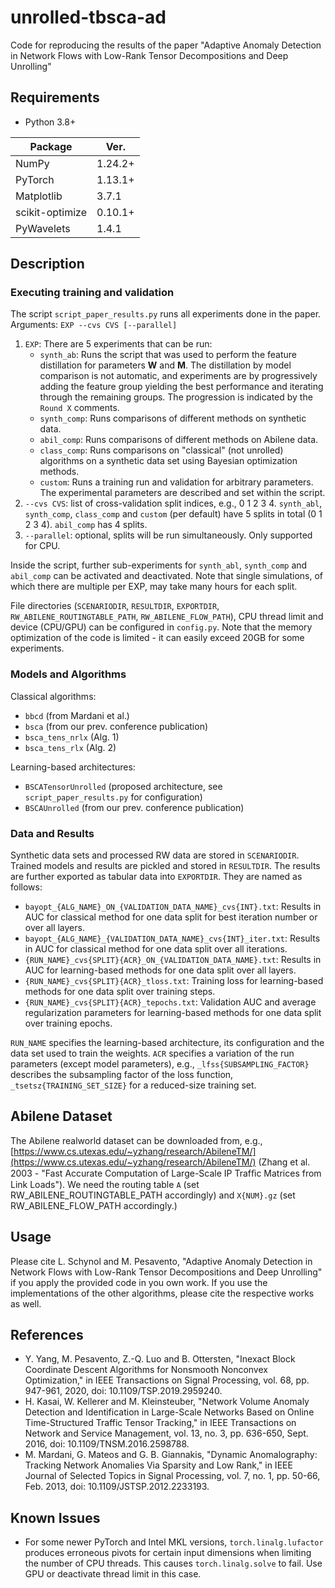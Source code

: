 # unrolled-tbsca-ad
Code for reproducing the results of the paper "Adaptive Anomaly Detection in Network Flows with Low-Rank Tensor Decompositions and Deep Unrolling"

## Requirements
- Python 3.8+

| Package | Ver. |
| -------- | ---- |
| NumPy | 1.24.2+ |
| PyTorch | 1.13.1+ |
| Matplotlib | 3.7.1 |
| scikit-optimize | 0.10.1+ |
| PyWavelets | 1.4.1 |

## Description
### Executing training and validation
The script ```script_paper_results.py``` runs all experiments done in the paper. Arguments: ```EXP --cvs CVS [--parallel]```
1) ```EXP```: There are 5 experiments that can be run:
	- ```synth_ab```: Runs the script that was used to perform the feature distillation for parameters **W** and **M**. The distillation by model comparison is not automatic, and experiments are by progressively adding the feature group yielding the best performance and iterating through the remaining groups. The progression is indicated by the ```Round X``` comments.
	- ```synth_comp```: Runs comparisons of different methods on synthetic data.
	- ```abil_comp```: Runs comparisons of different methods on Abilene data.
	- ```class_comp```: Runs comparisons on "classical" (not unrolled) algorithms on a synthetic data set using Bayesian optimization methods.
	- ```custom```: Runs a training run and validation for arbitrary parameters. The experimental parameters are described and set within the script. 
2) ```--cvs CVS```: list of cross-validation split indices, e.g., 0 1 2 3 4. ```synth_abl```, ```synth_comp```, ```class_comp``` and ```custom``` (per default) have 5 splits in total (0 1 2 3 4). ```abil_comp``` has 4 splits.
3) ```--parallel```: optional, splits will be run simultaneously. Only supported for CPU.

Inside the script, further sub-experiments for ```synth_abl```, ```synth_comp``` and ```abil_comp``` can be activated and deactivated. Note that single simulations, of which there are multiple per EXP, may take many hours for each split.

File directories (```SCENARIODIR```, ```RESULTDIR```, ```EXPORTDIR```, ```RW_ABILENE_ROUTINGTABLE_PATH```, ```RW_ABILENE_FLOW_PATH```), CPU thread limit and device (CPU/GPU) can be configured in ```config.py```. Note that the memory optimization of the code is limited - it can easily exceed 20GB for some experiments.

### Models and Algorithms
Classical algorithms: 
- ```bbcd``` (from Mardani et al.)
- ```bsca``` (from our prev. conference publication)
- ```bsca_tens_nrlx``` (Alg. 1)
- ```bsca_tens_rlx``` (Alg. 2)

Learning-based architectures: 
- ```BSCATensorUnrolled``` (proposed architecture, see ```script_paper_results.py``` for configuration)
- ```BSCAUnrolled``` (from our prev. conference publication)

### Data and Results
Synthetic data sets and processed RW data are stored in ```SCENARIODIR```.
Trained models and results are pickled and stored in ```RESULTDIR```.
The results are further exported as tabular data into ```EXPORTDIR```. They are named as follows:
- ```bayopt_{ALG_NAME}_ON_{VALIDATION_DATA_NAME}_cvs{INT}.txt```: Results in AUC for classical method for one data split for best iteration number or over all layers.
- ```bayopt_{ALG_NAME}_{VALIDATION_DATA_NAME}_cvs{INT}_iter.txt```: Results in AUC for classical method for one data split over all iterations.
- ```{RUN_NAME}_cvs{SPLIT}{ACR}_ON_{VALIDATION_DATA_NAME}.txt```: Results in AUC for learning-based methods for one data split over all layers.
- ```{RUN_NAME}_cvs{SPLIT}{ACR}_tloss.txt```: Training loss for learning-based methods for one data split over training steps.
- ```{RUN_NAME}_cvs{SPLIT}{ACR}_tepochs.txt```: Validation AUC and average regularization parameters for learning-based methods for one data split over training epochs.

```RUN_NAME``` specifies the learning-based architecture, its configuration and the data set used to train the weights.
```ACR``` specifies a variation of the run parameters (except model parameters), e.g., ```_lfss{SUBSAMPLING_FACTOR}``` describes the subsampling factor of the loss function, ```_tsetsz{TRAINING_SET_SIZE}``` for a reduced-size training set.

## Abilene Dataset
The Abilene realworld dataset can be downloaded from, e.g., [https://www.cs.utexas.edu/~yzhang/research/AbileneTM/](https://www.cs.utexas.edu/~yzhang/research/AbileneTM/) (Zhang et al. 2003 - "Fast Accurate Computation of Large-Scale IP Trafﬁc Matrices from Link Loads").
We need the routing table ```A``` (set RW_ABILENE_ROUTINGTABLE_PATH accordingly) and ```X{NUM}.gz``` (set RW_ABILENE_FLOW_PATH accordingly.)

## Usage
Please cite L. Schynol and M. Pesavento, "Adaptive Anomaly Detection in Network Flows with Low-Rank Tensor Decompositions and Deep Unrolling" if you apply the provided code in you own work. If you use the implementations of the other algorithms, please cite the respective works as well.

## References
- Y. Yang, M. Pesavento, Z.-Q. Luo and B. Ottersten, "Inexact Block Coordinate Descent Algorithms for Nonsmooth Nonconvex Optimization," in IEEE Transactions on Signal Processing, vol. 68, pp. 947-961, 2020, doi: 10.1109/TSP.2019.2959240. 
- H. Kasai, W. Kellerer and M. Kleinsteuber, "Network Volume Anomaly Detection and Identification in Large-Scale Networks Based on Online Time-Structured Traffic Tensor Tracking," in IEEE Transactions on Network and Service Management, vol. 13, no. 3, pp. 636-650, Sept. 2016, doi: 10.1109/TNSM.2016.2598788.
- M. Mardani, G. Mateos and G. B. Giannakis, "Dynamic Anomalography: Tracking Network Anomalies Via Sparsity and Low Rank," in IEEE Journal of Selected Topics in Signal Processing, vol. 7, no. 1, pp. 50-66, Feb. 2013, doi: 10.1109/JSTSP.2012.2233193.

## Known Issues
- For some newer PyTorch and Intel MKL versions, ```torch.linalg.lufactor``` produces erroneous pivots for certain input dimensions when limiting the number of CPU threads. This causes ```torch.linalg.solve``` to fail. Use GPU or deactivate thread limit in this case.

